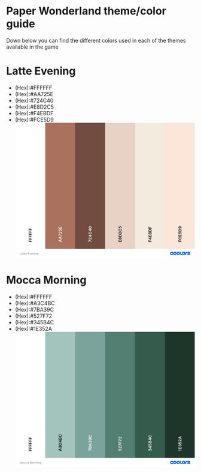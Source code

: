 # Paper Wonderland theme/color guide
Down below you can find the different colors used in each of the themes available in the game

# Latte Evening
- (Hex):#FFFFFF 
- (Hex):#AA725E 
- (Hex):#724C40 
- (Hex):#E8D2C5 
- (Hex):#F4EBDF
- (Hex):#FCE5D9 
![Latte Evening Color Palette](Latte_Evening.png)

# Mocca Morning
- (Hex):#FFFFFF 
- (Hex):#A3C4BC 
- (Hex):#7BA39C 
- (Hex):#527F72 
- (Hex):#345B4C 
- (Hex):#1E352A 
![Mocca Morning Color Palette](Mocca_Morning.png)